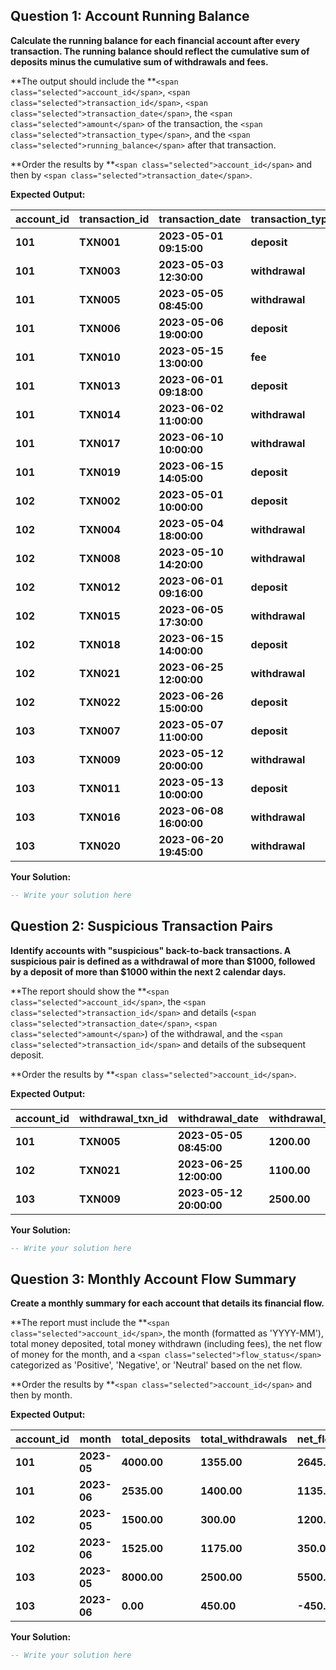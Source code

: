 ## Question 1: Account Running Balance

**Calculate the running balance for each financial account after every transaction. The running balance should reflect the cumulative sum of deposits minus the cumulative sum of withdrawals and fees.**

**The output should include the **`<span class="selected">account_id</span>`, `<span class="selected">transaction_id</span>`, `<span class="selected">transaction_date</span>`, the `<span class="selected">amount</span>` of the transaction, the `<span class="selected">transaction_type</span>`, and the `<span class="selected">running_balance</span>` after that transaction.

**Order the results by **`<span class="selected">account_id</span>` and then by `<span class="selected">transaction_date</span>`.

**Expected Output:**

| **account_id** | **transaction_id** | **transaction_date**    | **transaction_type** | **amount**  | **running_balance** |
| -------------------- | ------------------------ | ----------------------------- | -------------------------- | ----------------- | ------------------------- |
| **101**        | **TXN001**         | **2023-05-01 09:15:00** | **deposit**          | **2500.00** | **2500.00**         |
| **101**        | **TXN003**         | **2023-05-03 12:30:00** | **withdrawal**       | **150.00**  | **2350.00**         |
| **101**        | **TXN005**         | **2023-05-05 08:45:00** | **withdrawal**       | **1200.00** | **1150.00**         |
| **101**        | **TXN006**         | **2023-05-06 19:00:00** | **deposit**          | **1500.00** | **2650.00**         |
| **101**        | **TXN010**         | **2023-05-15 13:00:00** | **fee**              | **5.00**    | **2645.00**         |
| **101**        | **TXN013**         | **2023-06-01 09:18:00** | **deposit**          | **2500.00** | **5145.00**         |
| **101**        | **TXN014**         | **2023-06-02 11:00:00** | **withdrawal**       | **1200.00** | **3945.00**         |
| **101**        | **TXN017**         | **2023-06-10 10:00:00** | **withdrawal**       | **200.00**  | **3745.00**         |
| **101**        | **TXN019**         | **2023-06-15 14:05:00** | **deposit**          | **35.00**   | **3780.00**         |
| **102**        | **TXN002**         | **2023-05-01 10:00:00** | **deposit**          | **1500.00** | **1500.00**         |
| **102**        | **TXN004**         | **2023-05-04 18:00:00** | **withdrawal**       | **250.00**  | **1250.00**         |
| **102**        | **TXN008**         | **2023-05-10 14:20:00** | **withdrawal**       | **50.00**   | **1200.00**         |
| **102**        | **TXN012**         | **2023-06-01 09:16:00** | **deposit**          | **1500.00** | **2700.00**         |
| **102**        | **TXN015**         | **2023-06-05 17:30:00** | **withdrawal**       | **75.00**   | **2625.00**         |
| **102**        | **TXN018**         | **2023-06-15 14:00:00** | **deposit**          | **25.00**   | **2650.00**         |
| **102**        | **TXN021**         | **2023-06-25 12:00:00** | **withdrawal**       | **1100.00** | **1550.00**         |
| **102**        | **TXN022**         | **2023-06-26 15:00:00** | **deposit**          | **1200.00** | **2750.00**         |
| **103**        | **TXN007**         | **2023-05-07 11:00:00** | **deposit**          | **5000.00** | **5000.00**         |
| **103**        | **TXN009**         | **2023-05-12 20:00:00** | **withdrawal**       | **2500.00** | **2500.00**         |
| **103**        | **TXN011**         | **2023-05-13 10:00:00** | **deposit**          | **3000.00** | **5500.00**         |
| **103**        | **TXN016**         | **2023-06-08 16:00:00** | **withdrawal**       | **150.00**  | **5350.00**         |
| **103**        | **TXN020**         | **2023-06-20 19:45:00** | **withdrawal**       | **300.00**  | **5050.00**         |

**Your Solution:**

```sql
-- Write your solution here
```

## Question 2: Suspicious Transaction Pairs

**Identify accounts with "suspicious" back-to-back transactions. A suspicious pair is defined as a withdrawal of more than $1000, followed by a deposit of more than $1000 within the next 2 calendar days.**

**The report should show the **`<span class="selected">account_id</span>`, the `<span class="selected">transaction_id</span>` and details (`<span class="selected">transaction_date</span>`, `<span class="selected">amount</span>`) of the withdrawal, and the `<span class="selected">transaction_id</span>` and details of the subsequent deposit.

**Order the results by **`<span class="selected">account_id</span>`.

**Expected Output:**

| **account_id** | **withdrawal_txn_id** | **withdrawal_date**     | **withdrawal_amount** | **deposit_txn_id** | **deposit_date**        | **deposit_amount** |
| -------------------- | --------------------------- | ----------------------------- | --------------------------- | ------------------------ | ----------------------------- | ------------------------ |
| **101**        | **TXN005**            | **2023-05-05 08:45:00** | **1200.00**           | **TXN006**         | **2023-05-06 19:00:00** | **1500.00**        |
| **102**        | **TXN021**            | **2023-06-25 12:00:00** | **1100.00**           | **TXN022**         | **2023-06-26 15:00:00** | **1200.00**        |
| **103**        | **TXN009**            | **2023-05-12 20:00:00** | **2500.00**           | **TXN011**         | **2023-05-13 10:00:00** | **3000.00**        |

**Your Solution:**

```sql
-- Write your solution here
```

## Question 3: Monthly Account Flow Summary

**Create a monthly summary for each account that details its financial flow.**

**The report must include the **`<span class="selected">account_id</span>`, the month (formatted as 'YYYY-MM'), total money deposited, total money withdrawn (including fees), the net flow of money for the month, and a `<span class="selected">flow_status</span>` categorized as 'Positive', 'Negative', or 'Neutral' based on the net flow.

**Order the results by **`<span class="selected">account_id</span>` and then by month.

**Expected Output:**

| **account_id** | **month**   | **total_deposits** | **total_withdrawals** | **net_flow** | **flow_status** |
| -------------------- | ----------------- | ------------------------ | --------------------------- | ------------------ | --------------------- |
| **101**        | **2023-05** | **4000.00**        | **1355.00**           | **2645.00**  | **Positive**    |
| **101**        | **2023-06** | **2535.00**        | **1400.00**           | **1135.00**  | **Positive**    |
| **102**        | **2023-05** | **1500.00**        | **300.00**            | **1200.00**  | **Positive**    |
| **102**        | **2023-06** | **1525.00**        | **1175.00**           | **350.00**   | **Positive**    |
| **103**        | **2023-05** | **8000.00**        | **2500.00**           | **5500.00**  | **Positive**    |
| **103**        | **2023-06** | **0.00**           | **450.00**            | **-450.00**  | **Negative**    |

**Your Solution:**

```sql
-- Write your solution here
```
